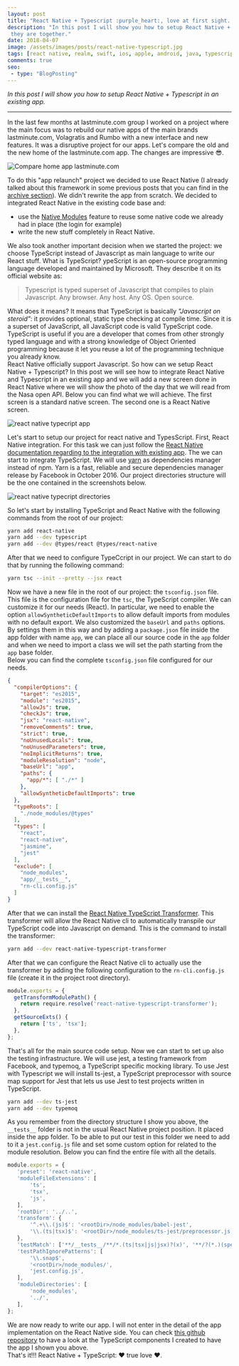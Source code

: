 ```yaml
---
layout: post
title: "React Native + Typescript :purple_heart:, love at first sight. Setup in an existing app."
description: "In this post I will show you how to setup React Native + Typescript in an existing app and how powerful
 they are together."
date: 2018-04-07
image: /assets/images/posts/react-native-typescript.jpg
tags: [react native, realm, swift, ios, apple, android, java, typescript, mobile application development, javascript]
comments: true
seo:
 - type: "BlogPosting"
---
```


*In this post I will show you how to setup React Native + Typescript in an existing app.*

---

In the last few months at lastminute.com group I worked on a project where the main focus was to rebuild our 
native apps of the main brands lastminute.com, Volagratis and Rumbo with a new interface and new features. It 
was a disruptive project for our apps. Let's compare the old and the new home of the lastminute.com app. 
The changes are impressive :sunglasses:.

![Compare home app lastminute.com](/assets/images/posts/compare-homes-lastminute.jpg "Compare home app lastminute.com")

To do this "app relaunch" project we decided to use React Native (I already talked about this framework in some 
previous posts that you can find in the [archive section](/blog/archive "archive")). We didn't rewrite the app from 
scratch. We decided to integrated React Native in the existing code base and:

* use the [Native Modules](https://facebook.github.io/react-native/docs/native-modules-ios.html "Native Modules") feature to 
reuse some native code we already had in place (the login for example)
* write the new stuff completely in React Native.  
    
We also took another important decision when we started the project: we choose TypeScript instead of Javascript as 
main language to write our React stuff. What is TypeScript? ypeScript is an open-source programming language 
developed and maintained by Microsoft. They describe it on its official website as:

>Typescript is typed superset of Javascript that compiles to plain Javascript. Any browser. Any host. Any OS. Open 
source.

What does it means? It means that TypeScript is basically *"Javascript on steroid"*: it provides optional, static type 
checking at compile time. Since it is a superset of JavaScript, all JavaScript code is valid TypeScript code. 
TypeScript is useful if you are a developer that comes from other strongly typed language and with a strong knowledge
 of Object Oriented programming because it let you reuse a lot of the programming technique you already know.  
 React Native officially support Javascript. So how can we setup React Native + Typescript? In this post we will see 
 how to integrate React Native and Typescript in an existing app and we will add a new screen done in React Native 
 where we will show the photo of the day that we will read from the Nasa open API. Below you can find what we will 
 achieve. The first screen is a standard native screen. The second one is a React Native screen.
  
![react native typecript app](/assets/images/posts/react-native-typescript-app-screens.jpg "react native typecript app")

Let's start to setup our project for react native and TypesScript. First, React Native integration. For this task we 
can just follow the [React Native documentation regarding to the integration with existing app](https://facebook.github.io/react-native/docs/integration-with-existing-apps.html).
 The we can start to integrate TypeScript. We will use [yarn](https://yarnpkg.com/lang/en/ "yarn") as dependencies manager instead of npm. Yarn 
 is a fast, reliable and secure dependencies manager release by Facebook in October 2016. 
 Our project directories structure will be the one contained in the screenshots below.
 
 ![react native typecript directories](/assets/images/posts/react-native-typescript-directories.jpg "react native typecript directories")
 
 So let's start by installing TypeScript and React Native with the following commands from the root of our project:
 
 ```bash
 yarn add react-native
 yarn add --dev typescript
 yarn add --dev @types/react @types/react-native
 ``` 
 
 After that we need to configure TypeCcript in our project. We can start to do that by running the following command:
 
 ```bash
yarn tsc --init --pretty --jsx react
``` 

Now we have a new file in the root of our project: the `tsconfig.json` file. This file is the configuration file for 
the `tsc`, the TypeScript compiler. We can customize it for our needs (React). In particular, we need to enable the 
option `allowSyntheticDefaultImports` to allow default imports from modules with no default export. We also 
customized the `baseUrl` and `paths` options. By settings them in this way and by adding a `package.json` file inside
 the app folder with name `app`, we can place all our source code in the `app` folder and when we need to import a 
 class we will set the path starting from the `app` base folder.  
Below you can find the complete `tsconfig.json` file configured for our needs.

```json
{
  "compilerOptions": {
    "target": "es2015",
    "module": "es2015",
    "allowJs": true,
    "checkJs": true,
    "jsx": "react-native",
    "removeComments": true,
    "strict": true,
    "noUnusedLocals": true,
    "noUnusedParameters": true,
    "noImplicitReturns": true,
    "moduleResolution": "node",
    "baseUrl": "app",
    "paths": {
      "app/*": [ "./*" ]
    },
    "allowSyntheticDefaultImports": true
  },
  "typeRoots": [
    "./node_modules/@types"
  ],
  "types": [
    "react",
    "react-native",
    "jasmine",
    "jest"
  ],
  "exclude": [
    "node_modules",
    "app/__tests__",
    "rn-cli.config.js"
  ]
}
```

After that we can install the [React Native TypeScript Transformer](https://github.com/ds300/react-native-typescript-transformer "React Native TypeScript Transformer"). 
This transformer will allow the React Native cli to automatically transpile our TypeScript code into Javascript on 
demand. This is the command to install the transformer:

```bash
yarn add --dev react-native-typescript-transformer
``` 

After that we can configure the React Native cli to actually use the transformer by adding the following 
configuration to the `rn-cli.config.js` file (create it in the project root directory).

```javascript
module.exports = {
  getTransformModulePath() {
    return require.resolve('react-native-typescript-transformer');
  },
  getSourceExts() {
    return ['ts', 'tsx'];
  },
};
```

That's all for the main source code setup. Now we can start to set up also the testing infrastructure. We will use 
jest, a testing framework from Facebook, and typemoq, a TypeScript specific mocking library. To use Jest with 
Typescript we will install ts-jest, a TypeScript preprocessor with source map support for Jest that lets us use Jest
to test projects written in TypeScript.

```bash
yarn add --dev ts-jest
yarn add --dev typemoq
```

As you remember from the directory structure I show you above, the `__tests__` folder is not in the usual React 
Native project position. It placed inside the app folder. To be able to put our test in this folder we need to add to
 it a `jest.config.js` file and set some custom option for related to the module resolution. Below you can find the 
 entire file with all the details.
 
 ```javascript
module.exports = {
    'preset': 'react-native',
    'moduleFileExtensions': [
        'ts',
        'tsx',
        'js',
    ],
    'rootDir': '../..',
    'transform': {
        '^.+\\.(js)$': '<rootDir>/node_modules/babel-jest',
        '\\.(ts|tsx)$': '<rootDir>/node_modules/ts-jest/preprocessor.js',
    },
    'testMatch': ['**/__tests__/**/*.(ts|tsx|js|jsx)?(x)', '**/?(*.)(spec|test).(ts|tsx|js|jsx)?(x)'],
    'testPathIgnorePatterns': [
        '\\.snap$',
        '<rootDir>/node_modules/',
        'jest.config.js',
    ],
    'moduleDirectories': [
        'node_modules',
        '../',
    ],
};
``` 

We are now ready to write our app. I will not enter in the detail of the app implementation on the React Native side.
 You can check [this github repository](https://github.com/chicio/React-Native-Typescript-Existing-App "React Native Typescript Existing App") 
to have a look at the TypeScript components I created to have the app I shown you above.   
That's it!!! React Native + TypeScript: :hearts: true love :hearts:.   
